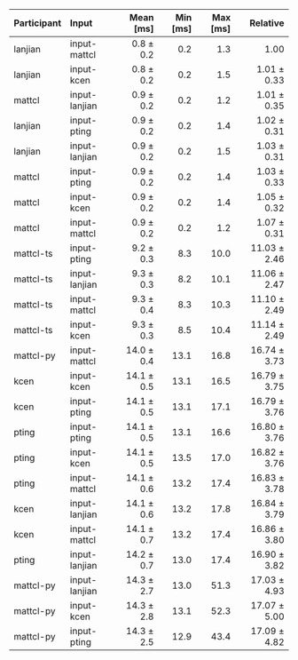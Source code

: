 | Participant | Input | Mean [ms] | Min [ms] | Max [ms] | Relative |
|:---|:---|---:|---:|---:|---:|
| lanjian | input-mattcl | 0.8 ± 0.2 | 0.2 | 1.3 | 1.00 |
| lanjian | input-kcen | 0.8 ± 0.2 | 0.2 | 1.5 | 1.01 ± 0.33 |
| mattcl | input-lanjian | 0.9 ± 0.2 | 0.2 | 1.2 | 1.01 ± 0.35 |
| lanjian | input-pting | 0.9 ± 0.2 | 0.2 | 1.4 | 1.02 ± 0.31 |
| lanjian | input-lanjian | 0.9 ± 0.2 | 0.2 | 1.5 | 1.03 ± 0.31 |
| mattcl | input-pting | 0.9 ± 0.2 | 0.2 | 1.4 | 1.03 ± 0.33 |
| mattcl | input-kcen | 0.9 ± 0.2 | 0.2 | 1.4 | 1.05 ± 0.32 |
| mattcl | input-mattcl | 0.9 ± 0.2 | 0.2 | 1.2 | 1.07 ± 0.31 |
| mattcl-ts | input-pting | 9.2 ± 0.3 | 8.3 | 10.0 | 11.03 ± 2.46 |
| mattcl-ts | input-lanjian | 9.3 ± 0.3 | 8.2 | 10.1 | 11.06 ± 2.47 |
| mattcl-ts | input-mattcl | 9.3 ± 0.4 | 8.3 | 10.3 | 11.10 ± 2.49 |
| mattcl-ts | input-kcen | 9.3 ± 0.3 | 8.5 | 10.4 | 11.14 ± 2.49 |
| mattcl-py | input-mattcl | 14.0 ± 0.4 | 13.1 | 16.8 | 16.74 ± 3.73 |
| kcen | input-kcen | 14.1 ± 0.5 | 13.1 | 16.5 | 16.79 ± 3.75 |
| kcen | input-pting | 14.1 ± 0.5 | 13.1 | 17.1 | 16.79 ± 3.76 |
| pting | input-pting | 14.1 ± 0.5 | 13.1 | 16.6 | 16.80 ± 3.76 |
| pting | input-kcen | 14.1 ± 0.5 | 13.5 | 17.0 | 16.82 ± 3.76 |
| pting | input-mattcl | 14.1 ± 0.6 | 13.2 | 17.4 | 16.83 ± 3.78 |
| kcen | input-lanjian | 14.1 ± 0.6 | 13.2 | 17.8 | 16.84 ± 3.79 |
| kcen | input-mattcl | 14.1 ± 0.7 | 13.2 | 17.4 | 16.86 ± 3.80 |
| pting | input-lanjian | 14.2 ± 0.7 | 13.0 | 17.4 | 16.90 ± 3.82 |
| mattcl-py | input-lanjian | 14.3 ± 2.7 | 13.0 | 51.3 | 17.03 ± 4.93 |
| mattcl-py | input-kcen | 14.3 ± 2.8 | 13.1 | 52.3 | 17.07 ± 5.00 |
| mattcl-py | input-pting | 14.3 ± 2.5 | 12.9 | 43.4 | 17.09 ± 4.82 |
